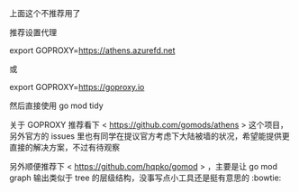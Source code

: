 上面这个不推荐用了

推荐设置代理

export GOPROXY=https://athens.azurefd.net

或

export GOPROXY=https://goproxy.io

然后直接使用 go mod tidy

关于 GOPROXY 推荐看下 < https://github.com/gomods/athens > 这个项目，另外官方的 issues 里也有同学在提议官方考虑下大陆被墙的状况，希望能提供更直接的解决方案，不过有待观察

另外顺便推荐下 < https://github.com/hqpko/gomod > ，主要是让 go mod graph 输出类似于 tree 的层级结构，没事写点小工具还是挺有意思的 :bowtie: